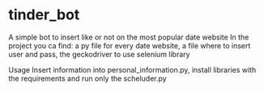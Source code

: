 # tinder_bot
A simple bot to insert like or not on the most popular date website
In the project you ca find: a py file for every date website, a file where to insert user and pass, the geckodriver to use selenium library

Usage
Insert information into personal_information.py, install libraries with the requirements and run only the scheluder.py
